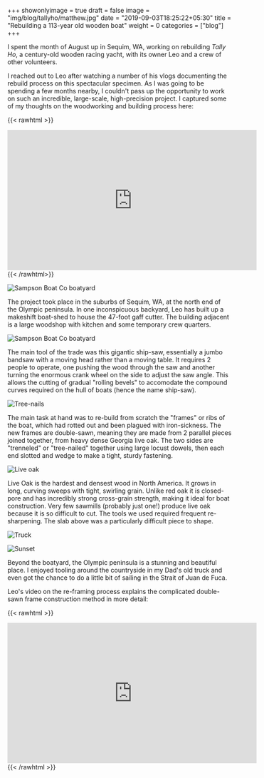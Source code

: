 +++
showonlyimage = true
draft = false
image = "img/blog/tallyho/matthew.jpg"
date = "2019-09-03T18:25:22+05:30"
title = "Rebuilding a 113-year old wooden boat"
weight = 0
categories = ["blog"]
+++

I spent the month of August up in Sequim, WA, working on rebuilding *Tally Ho*, a century-old wooden racing yacht, with its owner Leo and a crew of other volunteers.

<!--more-->

I reached out to Leo after watching a number of his vlogs documenting the rebuild process on this spectacular specimen. As I was going to be spending a few months nearby, I couldn't pass up the opportunity to work on such an incredible, large-scale, high-precision project. I captured some of my thoughts on the woodworking and building process here:

{{< rawhtml >}}
<iframe width="560" height="315" src="https://www.youtube.com/embed/vj5kza8KM2U" title="YouTube video player" frameborder="0" allow="accelerometer; autoplay; clipboard-write; encrypted-media; gyroscope; picture-in-picture" allowfullscreen></iframe>
{{< /rawhtml>}}


![Sampson Boat Co boatyard](/img/blog/tallyho/boatyard.jpg)

The project took place in the suburbs of Sequim, WA, at the north end of the Olympic peninsula. In one inconspicuous backyard, Leo has built up a makeshift boat-shed to house the 47-foot gaff cutter. The building adjacent is a large woodshop with kitchen and some temporary crew quarters.

![Sampson Boat Co boatyard](/img/blog/tallyho/bandsaw.jpg)

The main tool of the trade was this gigantic ship-saw, essentially a jumbo bandsaw with a moving head rather than a moving table. It requires 2 people to operate, one pushing the wood through the saw and another turning the enormous crank wheel on the side to adjust the saw angle. This allows the cutting of gradual "rolling bevels" to accomodate the compound curves required on the hull of boats (hence the name ship-saw).

![Tree-nails](/img/blog/tallyho/treenail.jpg)

The main task at hand was to re-build from scratch the "frames" or ribs of the boat, which had rotted out and been plagued with iron-sickness. The new frames are double-sawn, meaning they are made from 2 parallel pieces joined together, from heavy dense Georgia live oak. The two sides are "trenneled" or "tree-nailed" together using large locust dowels, then each end slotted and wedge to make a tight, sturdy fastening.

![Live oak](/img/blog/tallyho/wood.jpg)

Live Oak is the hardest and densest wood in North America. It grows in long, curving sweeps with tight, swirling grain. Unlike red oak it is closed-pore and has incredibly strong cross-grain strength, making it ideal for boat construction. Very few sawmills (probably just one!) produce live oak because it is so difficult to cut. The tools we used required frequent re-sharpening. The slab above was a particularly difficult piece to shape.

![Truck](/img/blog/tallyho/truck.jpg)

![Sunset](/img/blog/tallyho/sunset.jpg)

Beyond the boatyard, the Olympic peninsula is a stunning and beautiful place. I enjoyed tooling around the countryside in my Dad's old truck and even got the chance to do a little bit of sailing in the Strait of Juan de Fuca.

Leo's video on the re-framing process explains the complicated double-sawn frame construction method in more detail:

{{< rawhtml >}}
<iframe width="560" height="315" src="https://www.youtube.com/embed/M2-wXVRKLQc" title="YouTube video player" frameborder="0" allow="accelerometer; autoplay; clipboard-write; encrypted-media; gyroscope; picture-in-picture" allowfullscreen></iframe>
{{< /rawhtml >}}

